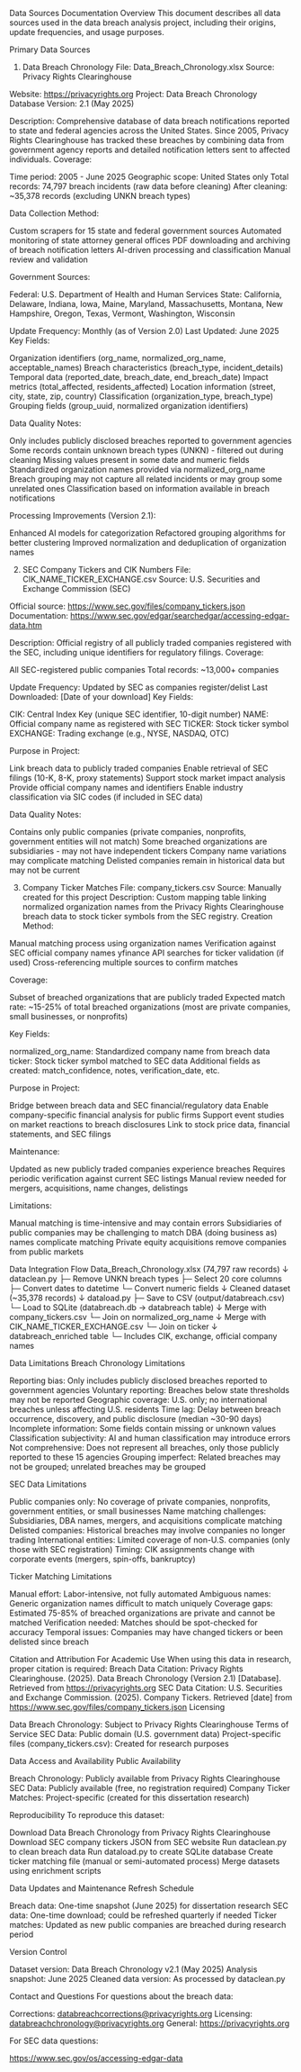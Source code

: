 Data Sources Documentation
Overview
This document describes all data sources used in the data breach analysis project, including their origins, update frequencies, and usage purposes.

Primary Data Sources
1. Data Breach Chronology
File: Data_Breach_Chronology.xlsx
Source: Privacy Rights Clearinghouse

Website: https://privacyrights.org
Project: Data Breach Chronology Database
Version: 2.1 (May 2025)

Description: Comprehensive database of data breach notifications reported to state and federal agencies across the United States. Since 2005, Privacy Rights Clearinghouse has tracked these breaches by combining data from government agency reports and detailed notification letters sent to affected individuals.
Coverage:

Time period: 2005 - June 2025
Geographic scope: United States only
Total records: 74,797 breach incidents (raw data before cleaning)
After cleaning: ~35,378 records (excluding UNKN breach types)

Data Collection Method:

Custom scrapers for 15 state and federal government sources
Automated monitoring of state attorney general offices
PDF downloading and archiving of breach notification letters
AI-driven processing and classification
Manual review and validation

Government Sources:

Federal: U.S. Department of Health and Human Services
State: California, Delaware, Indiana, Iowa, Maine, Maryland, Massachusetts, Montana, New Hampshire, Oregon, Texas, Vermont, Washington, Wisconsin

Update Frequency: Monthly (as of Version 2.0)
Last Updated: June 2025
Key Fields:

Organization identifiers (org_name, normalized_org_name, acceptable_names)
Breach characteristics (breach_type, incident_details)
Temporal data (reported_date, breach_date, end_breach_date)
Impact metrics (total_affected, residents_affected)
Location information (street, city, state, zip, country)
Classification (organization_type, breach_type)
Grouping fields (group_uuid, normalized organization identifiers)

Data Quality Notes:

Only includes publicly disclosed breaches reported to government agencies
Some records contain unknown breach types (UNKN) - filtered out during cleaning
Missing values present in some date and numeric fields
Standardized organization names provided via normalized_org_name
Breach grouping may not capture all related incidents or may group some unrelated ones
Classification based on information available in breach notifications

Processing Improvements (Version 2.1):

Enhanced AI models for categorization
Refactored grouping algorithms for better clustering
Improved normalization and deduplication of organization names


2. SEC Company Tickers and CIK Numbers
File: CIK_NAME_TICKER_EXCHANGE.csv
Source: U.S. Securities and Exchange Commission (SEC)

Official source: https://www.sec.gov/files/company_tickers.json
Documentation: https://www.sec.gov/edgar/searchedgar/accessing-edgar-data.htm

Description: Official registry of all publicly traded companies registered with the SEC, including unique identifiers for regulatory filings.
Coverage:

All SEC-registered public companies
Total records: ~13,000+ companies

Update Frequency: Updated by SEC as companies register/delist
Last Downloaded: [Date of your download]
Key Fields:

CIK: Central Index Key (unique SEC identifier, 10-digit number)
NAME: Official company name as registered with SEC
TICKER: Stock ticker symbol
EXCHANGE: Trading exchange (e.g., NYSE, NASDAQ, OTC)

Purpose in Project:

Link breach data to publicly traded companies
Enable retrieval of SEC filings (10-K, 8-K, proxy statements)
Support stock market impact analysis
Provide official company names and identifiers
Enable industry classification via SIC codes (if included in SEC data)

Data Quality Notes:

Contains only public companies (private companies, nonprofits, government entities will not match)
Some breached organizations are subsidiaries - may not have independent tickers
Company name variations may complicate matching
Delisted companies remain in historical data but may not be current


3. Company Ticker Matches
File: company_tickers.csv
Source: Manually created for this project
Description: Custom mapping table linking normalized organization names from the Privacy Rights Clearinghouse breach data to stock ticker symbols from the SEC registry.
Creation Method:

Manual matching process using organization names
Verification against SEC official company names
yfinance API searches for ticker validation (if used)
Cross-referencing multiple sources to confirm matches

Coverage:

Subset of breached organizations that are publicly traded
Expected match rate: ~15-25% of total breached organizations (most are private companies, small businesses, or nonprofits)

Key Fields:

normalized_org_name: Standardized company name from breach data
ticker: Stock ticker symbol matched to SEC data
Additional fields as created: match_confidence, notes, verification_date, etc.

Purpose in Project:

Bridge between breach data and SEC financial/regulatory data
Enable company-specific financial analysis for public firms
Support event studies on market reactions to breach disclosures
Link to stock price data, financial statements, and SEC filings

Maintenance:

Updated as new publicly traded companies experience breaches
Requires periodic verification against current SEC listings
Manual review needed for mergers, acquisitions, name changes, delistings

Limitations:

Manual matching is time-intensive and may contain errors
Subsidiaries of public companies may be challenging to match
DBA (doing business as) names complicate matching
Private equity acquisitions remove companies from public markets


Data Integration Flow
Data_Breach_Chronology.xlsx (74,797 raw records)
         ↓
    dataclean.py
         ├─ Remove UNKN breach types
         ├─ Select 20 core columns
         ├─ Convert dates to datetime
         └─ Convert numeric fields
         ↓
    Cleaned dataset (~35,378 records)
         ↓
    dataload.py
         ├─ Save to CSV (output/databreach.csv)
         └─ Load to SQLite (databreach.db → databreach table)
         ↓
    Merge with company_tickers.csv
         └─ Join on normalized_org_name
         ↓
    Merge with CIK_NAME_TICKER_EXCHANGE.csv
         └─ Join on ticker
         ↓
    databreach_enriched table
         └─ Includes CIK, exchange, official company names

Data Limitations
Breach Chronology Limitations

Reporting bias: Only includes publicly disclosed breaches reported to government agencies
Voluntary reporting: Breaches below state thresholds may not be reported
Geographic coverage: U.S. only; no international breaches unless affecting U.S. residents
Time lag: Delay between breach occurrence, discovery, and public disclosure (median ~30-90 days)
Incomplete information: Some fields contain missing or unknown values
Classification subjectivity: AI and human classification may introduce errors
Not comprehensive: Does not represent all breaches, only those publicly reported to these 15 agencies
Grouping imperfect: Related breaches may not be grouped; unrelated breaches may be grouped

SEC Data Limitations

Public companies only: No coverage of private companies, nonprofits, government entities, or small businesses
Name matching challenges: Subsidiaries, DBA names, mergers, and acquisitions complicate matching
Delisted companies: Historical breaches may involve companies no longer trading
International entities: Limited coverage of non-U.S. companies (only those with SEC registration)
Timing: CIK assignments change with corporate events (mergers, spin-offs, bankruptcy)

Ticker Matching Limitations

Manual effort: Labor-intensive, not fully automated
Ambiguous names: Generic organization names difficult to match uniquely
Coverage gaps: Estimated 75-85% of breached organizations are private and cannot be matched
Verification needed: Matches should be spot-checked for accuracy
Temporal issues: Companies may have changed tickers or been delisted since breach


Citation and Attribution
For Academic Use
When using this data in research, proper citation is required:
Breach Data Citation:
Privacy Rights Clearinghouse. (2025). Data Breach Chronology 
(Version 2.1) [Database]. Retrieved from https://privacyrights.org
SEC Data Citation:
U.S. Securities and Exchange Commission. (2025). Company Tickers. 
Retrieved [date] from https://www.sec.gov/files/company_tickers.json
Licensing

Data Breach Chronology: Subject to Privacy Rights Clearinghouse Terms of Service
SEC Data: Public domain (U.S. government data)
Project-specific files (company_tickers.csv): Created for research purposes


Data Access and Availability
Public Availability

Breach Chronology: Publicly available from Privacy Rights Clearinghouse
SEC Data: Publicly available (free, no registration required)
Company Ticker Matches: Project-specific (created for this dissertation research)

Reproducibility
To reproduce this dataset:

Download Data Breach Chronology from Privacy Rights Clearinghouse
Download SEC company tickers JSON from SEC website
Run dataclean.py to clean breach data
Run dataload.py to create SQLite database
Create ticker matching file (manual or semi-automated process)
Merge datasets using enrichment scripts


Data Updates and Maintenance
Refresh Schedule

Breach data: One-time snapshot (June 2025) for dissertation research
SEC data: One-time download; could be refreshed quarterly if needed
Ticker matches: Updated as new public companies are breached during research period

Version Control

Dataset version: Data Breach Chronology v2.1 (May 2025)
Analysis snapshot: June 2025
Cleaned data version: As processed by dataclean.py


Contact and Questions
For questions about the breach data:

Corrections: databreachcorrections@privacyrights.org
Licensing: databreachchronology@privacyrights.org
General: https://privacyrights.org

For SEC data questions:

https://www.sec.gov/os/accessing-edgar-data